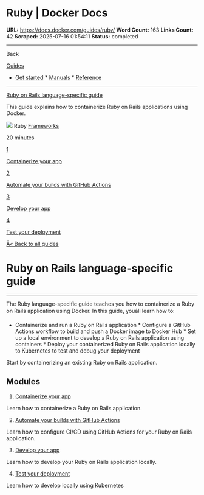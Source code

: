 # Ruby | Docker Docs

**URL:** https://docs.docker.com/guides/ruby/
**Word Count:** 163
**Links Count:** 42
**Scraped:** 2025-07-16 01:54:11
**Status:** completed

---

Back

[Guides](https://docs.docker.com/guides/)

  * [Get started](https://docs.docker.com/get-started/)   * [Manuals](https://docs.docker.com/manuals/)   * [Reference](https://docs.docker.com/reference/)

* * *

[Ruby on Rails language-specific guide](https://docs.docker.com/guides/ruby/)

This guide explains how to containerize Ruby on Rails applications using Docker.

![](https://cdn.jsdelivr.net/gh/devicons/devicon@latest/icons/ruby/ruby-original.svg) Ruby [ Frameworks](https://docs.docker.com/tags/frameworks/)

20 minutes

[1](https://docs.docker.com/guides/ruby/containerize/)

[Containerize your app](https://docs.docker.com/guides/ruby/containerize/)

[2](https://docs.docker.com/guides/ruby/configure-github-actions/)

[Automate your builds with GitHub Actions](https://docs.docker.com/guides/ruby/configure-github-actions/)

[3](https://docs.docker.com/guides/ruby/develop/)

[Develop your app](https://docs.docker.com/guides/ruby/develop/)

[4](https://docs.docker.com/guides/ruby/deploy/)

[Test your deployment](https://docs.docker.com/guides/ruby/deploy/)

[Â« Back to all guides](https://docs.docker.com/guides/)

# Ruby on Rails language-specific guide

* * *

The Ruby language-specific guide teaches you how to containerize a Ruby on Rails application using Docker. In this guide, youâll learn how to:

  * Containerize and run a Ruby on Rails application   * Configure a GitHub Actions workflow to build and push a Docker image to Docker Hub   * Set up a local environment to develop a Ruby on Rails application using containers   * Deploy your containerized Ruby on Rails application locally to Kubernetes to test and debug your deployment

Start by containerizing an existing Ruby on Rails application.

## Modules

  1. [Containerize your app](https://docs.docker.com/guides/ruby/containerize/)

Learn how to containerize a Ruby on Rails application.

  2. [Automate your builds with GitHub Actions](https://docs.docker.com/guides/ruby/configure-github-actions/)

Learn how to configure CI/CD using GitHub Actions for your Ruby on Rails application.

  3. [Develop your app](https://docs.docker.com/guides/ruby/develop/)

Learn how to develop your Ruby on Rails application locally.

  4. [Test your deployment](https://docs.docker.com/guides/ruby/deploy/)

Learn how to develop locally using Kubernetes
